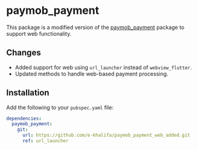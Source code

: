 # paymob_payment

This package is a modified version of the [paymob_payment](https://github.com/AhmedAbogameel/paymob_payment) package to support web functionality. 

## Changes

- Added support for web using `url_launcher` instead of `webview_flutter`.
- Updated methods to handle web-based payment processing.

## Installation

Add the following to your `pubspec.yaml` file:

```yaml
dependencies:
  paymob_payment:
    git:
      url: https://github.com/e-khalifa/paymob_payment_web_added.git
      ref: url_launcher


